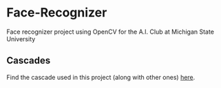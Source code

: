 # Face-Recognizer
Face recognizer project using OpenCV for the A.I. Club at Michigan State University

## Cascades
Find the cascade used in this project (along with other ones) [here](https://github.com/opencv/opencv/tree/master/data/haarcascades).
